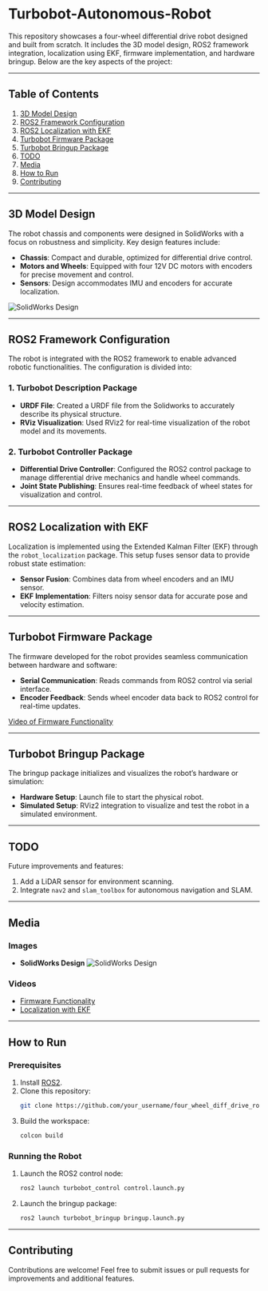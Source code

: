 # Turbobot-Autonomous-Robot

This repository showcases a four-wheel differential drive robot designed and built from scratch. It includes the 3D model design, ROS2 framework integration, localization using EKF, firmware implementation, and hardware bringup. Below are the key aspects of the project:

---

## Table of Contents

1. [3D Model Design](#3d-model-design)
2. [ROS2 Framework Configuration](#ros2-framework-configuration)
3. [ROS2 Localization with EKF](#ros2-localization-with-ekf)
4. [Turbobot Firmware Package](#turbobot-firmware-package)
5. [Turbobot Bringup Package](#turbobot-bringup-package)
6. [TODO](#todo)
7. [Media](#media)
8. [How to Run](#how-to-run)
9. [Contributing](#contributing)

---

## 3D Model Design

The robot chassis and components were designed in SolidWorks with a focus on robustness and simplicity. Key design features include:

- **Chassis**: Compact and durable, optimized for differential drive control.
- **Motors and Wheels**: Equipped with four 12V DC motors with encoders for precise movement and control.
- **Sensors**: Design accommodates IMU and encoders for accurate localization.

![SolidWorks Design](images/solidworks_design_diff_drive.png)

---

## ROS2 Framework Configuration

The robot is integrated with the ROS2 framework to enable advanced robotic functionalities. The configuration is divided into:

### 1. Turbobot Description Package
- **URDF File**: Created a URDF file from the Solidworks to accurately describe its physical structure.
- **RViz Visualization**: Used RViz2 for real-time visualization of the robot model and its movements.

### 2. Turbobot Controller Package
- **Differential Drive Controller**: Configured the ROS2 control package to manage differential drive mechanics and handle wheel commands.
- **Joint State Publishing**: Ensures real-time feedback of wheel states for visualization and control.

---

## ROS2 Localization with EKF

Localization is implemented using the Extended Kalman Filter (EKF) through the `robot_localization` package. This setup fuses sensor data to provide robust state estimation:

- **Sensor Fusion**: Combines data from wheel encoders and an IMU sensor.
- **EKF Implementation**: Filters noisy sensor data for accurate pose and velocity estimation.

---

## Turbobot Firmware Package

The firmware developed for the robot provides seamless communication between hardware and software:

- **Serial Communication**: Reads commands from ROS2 control via serial interface.
- **Encoder Feedback**: Sends wheel encoder data back to ROS2 control for real-time updates.

[Video of Firmware Functionality](videos/turbobot_firmware_demo.mp4)

---

## Turbobot Bringup Package

The bringup package initializes and visualizes the robot’s hardware or simulation:

- **Hardware Setup**: Launch file to start the physical robot.
- **Simulated Setup**: RViz2 integration to visualize and test the robot in a simulated environment.

---

## TODO

Future improvements and features:

1. Add a LiDAR sensor for environment scanning.
2. Integrate `nav2` and `slam_toolbox` for autonomous navigation and SLAM.

---

## Media

### Images

- **SolidWorks Design**
  ![SolidWorks Design](images/solidworks_design_diff_drive.png)

### Videos

- [Firmware Functionality](videos/turbobot_firmware_demo.mp4)
- [Localization with EKF](videos/ekf_localization_demo.mp4)

---

## How to Run

### Prerequisites

1. Install [ROS2](https://docs.ros.org/en/rolling/Installation.html).
2. Clone this repository:
   ```bash
   git clone https://github.com/your_username/four_wheel_diff_drive_robot.git
   ```
3. Build the workspace:
   ```bash
   colcon build
   ```

### Running the Robot

1. Launch the ROS2 control node:
   ```bash
   ros2 launch turbobot_control control.launch.py
   ```
2. Launch the bringup package:
   ```bash
   ros2 launch turbobot_bringup bringup.launch.py
   ```

---

## Contributing

Contributions are welcome! Feel free to submit issues or pull requests for improvements and additional features.

